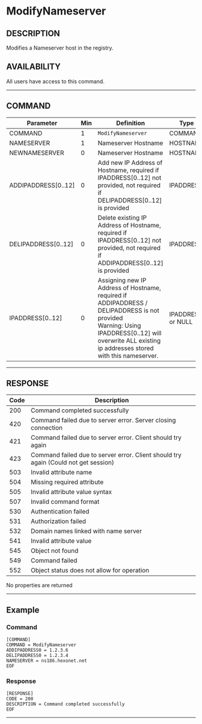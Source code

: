 # ModifyNameserver

## DESCRIPTION
Modifies a Nameserver host in the registry.

## AVAILABILITY
All users have access to this command.

----
## COMMAND

Parameter | Min | Definition | Type
---- | ---- | ---- | ----
COMMAND | 1 | `ModifyNameserver` | COMMAND
NAMESERVER | 1 | Nameserver Hostname | HOSTNAME
NEWNAMESERVER | 0 | Nameserver Hostname | HOSTNAME
ADDIPADDRESS[0..12] | 0 | Add new IP Address of Hostname, required if IPADDRESS[0..12] not provided, not required if DELIPADDRESS[0..12] is provided | IPADDRESS
DELIPADDRESS[0..12] | 0 | Delete existing IP Address of Hostname, required if IPADDRESS[0..12] not provided, not required if ADDIPADDRESS[0..12] is provided | IPADDRESS
IPADDRESS[0..12] | 0 | Assigning new IP Address of Hostname, required if ADDIPADDRESS / DELIPADDRESS is not provided<br> Warning: Using IPADDRESS[0..12] will overwrite ALL existing ip addresses stored with this nameserver. | IPADDRESS or NULL

----
## RESPONSE

Code | Description
---- | ----
200 | Command completed successfully
420 | Command failed due to server error. Server closing connection
421 | Command failed due to server error. Client should try again
423 | Command failed due to server error. Client should try again (Could not get session)
503 | Invalid attribute name
504 | Missing required attribute
505 | Invalid attribute value syntax
507 | Invalid command format
530 | Authentication failed
531 | Authorization failed
532 | Domain names linked with name server
541 | Invalid attribute value
545 | Object not found
549 | Command failed
552 | Object status does not allow for operation


No properties are returned

----
## Example

### Command

```
[COMMAND]
COMMAND = ModifyNameserver
ADDIPADDRESS0 = 1.2.3.6
DELIPADDRESS0 = 1.2.3.4
NAMESERVER = ns186.hexonet.net
EOF
```
### Response

```
[RESPONSE]
CODE = 200
DESCRIPTION = Command completed successfully
EOF
```

----
